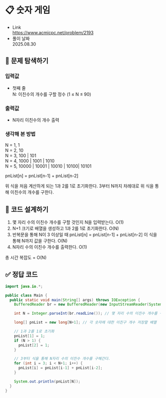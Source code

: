 # 📋 숫자 게임
- Link<br>
https://www.acmicpc.net/problem/2193
- 풀이 날짜<br>
2025.08.30

## 🔎 문제 탐색하기

### 입력값
- 첫째 줄<br>
N: 이친수의 개수를 구할 정수 (1 ≤ N ≤ 90)

### 출력값
- N자리 이친수의 개수 출력

### 생각해 본 방법
N = 1, 1<br>
N = 2, 10<br>
N = 3, 100 | 101<br>
N = 4, 1000 | 1001 | 1010<br>
N = 5, 10000 | 10001 | 10010 | 10100| 10101

pnList[n] = pnList[n-1] + pnList[n-2]

위 식을 처음 계산하게 되는 1과 2를 1로 초기화한다.
3부터 N까지 차례대로 위 식을 통해 이친수의 개수를 구한다.

## 📝 코드 설계하기
1. 몇 자리 수의 이친수 개수를 구할 것인지 N을 입력받는다. O(1)
2. N+1 크기로 배열을 생성하고 1과 2를 1로 초기화한다. O(N)
3. 반복문을 통해 N이 3 이상일 때 pnList[n] = pnList[n-1] + pnList[n-2] 이 식을 통해 N까지 값을 구한다. O(N)
4. N자리 수의 이친수 개수를 출력한다. O(1)

총 시간 복잡도 = O(N)

## ✅ 정답 코드
```java
import java.io.*;

public class Main {
  public static void main(String[] args) throws IOException {
    BufferedReader br = new BufferedReader(new InputStreamReader(System.in)); // 한 줄 단위로 입력값 입력 받음

    int N = Integer.parseInt(br.readLine()); // 몇 자리 수의 이친수 개수를 구할 것인지 입력

    long[] pnList = new long[N+1]; // 각 숫자에 대한 이친구 개수 저장할 배열

    // 1과 2를 1로 초기화
    pnList[1] = 1;
    if (N > 1) {
      pnList[2] = 1;
    }

    // 3부터 식을 통해 N자리 수의 이친수 개수를 구해간다.
    for (int i = 3; i < N+1; i++) {
      pnList[i] = pnList[i-1] + pnList[i-2];
    }

    System.out.println(pnList[N]);
  }
}
```